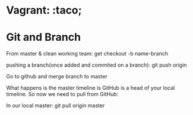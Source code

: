 # Vagrant: :taco;


# Git and Branch
From master & clean working team:
  get checkout -b name-branch

pushing a branch(once added and commited on a branch):
  git push origin<branch-name>

Go to github and merge branch to master

What happens is the master timeline is GitHub is a head of your local timeline. So now we need to pull from GitHub:

In our local master:
  git pull origin master 
